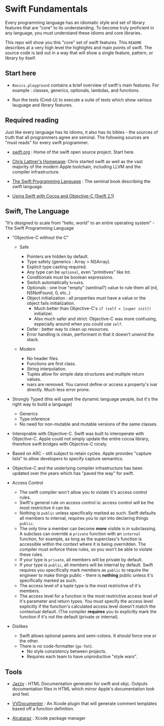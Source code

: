 # Swift Fundamentals #

Every programming language has an idiomatic style and set of library
features that are "core" to its understanding. To become truly
proficient in any language, you must understand these idioms and core
libraries.

This repo will show you this "core" set of swift features. This
`README` describes at a very high level the highlights and main points
of swift. The source code is laid out in a way that will show a single
feature, pattern, or library by itself.

## Start here ##

* `Basics.playground` contains a brief overview of swift's main
  features. For example : classes, generics, optionals, lambdas, and
  functions.

* Run the tests (Cmd-U) to execute a suite of tests which show various
  lauguage and library features.

## Required reading ##

Just like every language has its idioms, it also has its bibles - the
sources of truth that all programmers agree are seminal. The following
sources are "must reads" for every swift programmer.

* [swift.org](http://swift.org) : Home of the swift open source
  project. Start here.

* [Chris Lattner's Homepage](http://www.nondot.org/sabre/): Chris
  started swift as well as the vast majority of the modern Apple
  toolchain, including LLVM and the compiler infrastructure.

* [The Swift Programming
  Language](https://developer.apple.com/library/ios/documentation/Swift/Conceptual/Swift_Programming_Language/)
  : The seminal book describing the swift language.

* [Using Swift with Cocoa and Objective-C (Swift 2.1)](https://developer.apple.com/library/ios/documentation/Swift/Conceptual/BuildingCocoaApps/index.html#//apple_ref/doc/uid/TP40014216)


## Swift, The Language ##

"It's designed to scale from "hello, world" to an entire operating
system" - The Swift Programming Language


* "Objective-C without the C"
  * Safe
    * Pointers are hidden by default.
    * Type safety (generics : Array<String> > NSArray).
    * Explicit type casting required.
    * Any type can be `optional`, even "primitives" like Int.
    * Conditionals must be boolean expressions.
    * Switch automatically `break`s.
    * Optionals : one true "empty" (sentinal?) value to rule them all (nil, NSNotFound, 0, etc..)
    * Object initialization : all properties must have a value or the object fails initialization.
        * Much better than Objective-C's `if (self = [super init])` initializer.
        * Also much safer and strict. Objective-C was more confusing, especially around when you could use `self`.
    * Defer : better way to clean up resources.
    * Error handling is clean, performant in that it doesn't unwind the stack.

  * Modern
    * No header files.
    * Functions are first class.
    * String interpolation.
    * Tuples allow for simple data structures and multiple return values.
    * ivars are removed. You cannot define or access a property's ivar directly. Much less error prone.

* Strongly Typed (this will upset the dynamic language people, but it's the right way to build a language)
  * Generics
  * Type inference
  * No need for non-mutable and mutable versions of the same classes.

* Interoprable with Objective-C. Swift was built to interoperate with
  Objective-C. Apple could not simply update the entire cocoa library,
  therefore swift bridges with Objective-C nicely.

* Based on ARC - still subject to retain cycles. Apple provides
  "capture lists" to allow developers to specify capture semantics.

* Objective-C and the underlying compiler infrastructure has been updated over
  the years which has "paved the way" for swift.

* Access Control
  * The swift compiler won't allow you to violate it's access control rules.
  * Swift's general rule on access control is: access control will be the most restrictive it can be.
  * Nothing is `public` unless specifically marked as such. Swift defaults all members to internal, requires you to opt into declaring things `public`.
  * The only time a member can become **more** visible is in subclassing. A subclass can override a `private` function with an `internal` function, for example, as long as the superclass's function is accessible within the context where it is being overridden. The compiler must enforce these rules, so you won't be able to violate these rules.
  * If your type is `private`, all members will be private by default.
  * If your type is `public`, all members will be internal by default. Swift requires you specifically mark members as `public` to require the engineer to make things public - there is **nothing** public unless it's specifically marked as such.
  * The access level of a tuple type is the most restrictive of it's members.
  * The access level for a function is the most restrictive access level of it's parameter and return types. You must specify the access level explicitly if the function's calculated access level doesn't match the contextual default. (The compiler **requires** you to explicitly mark the function if it's not the default (private or internal).

* Dislikes
    * Swift allows optional parens and semi-colons. It should force one or the other.
    * There is no code-formatter (`go-fmt`).
        * No style consistency between projects.
        * Requires each team to have unproductive "style wars".


## Tools ##

* [Jazzy](https://github.com/Realm/jazzy) : HTML Documentation generator for swift and objc. Outputs documentation files in HTML which mirror Apple's documentation look and feel.

* [VVDocumenter](https://github.com/onevcat/VVDocumenter-Xcode) : An Xcode plugin that will generate comment templates based off a function definition.

* [Alcataraz](http://alcatraz.io/) : Xcode package manager
